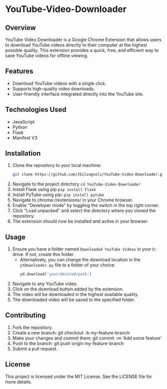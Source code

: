 # YouTube-Video-Downloader

## Overview
YouTube Video Downloader is a Google Chrome Extension that allows users to download YouTube videos directly to their computer at the highest possible quality. This extension provides a quick, free, and efficient way to save YouTube videos for offline viewing.

## Features
- Download YouTube videos with a single click.
- Supports high-quality video downloads.
- User-friendly interface integrated directly into the YouTube site.

## Technologies Used
- JavaScript
- Python
- Flask
- Manifest V3

## Installation
1. Clone the repository to your local machine:
   ```sh
   git clone https://github.com/JSilvagnoli/YouTube-Video-Downloader.git
2. Navigate to the project directory
   ```cd YouTube-Video-Downloader```
3. Install Flask using pip
```pip install Flask```
4. Install PyTube using pip:
```pip install pytube```
5. Navigate to chrome://extensions/ in your Chrome browser.
6. Enable "Developer mode" by toggling the switch in the top right corner.
7. Click "Load unpacked" and select the directory where you cloned the repository.
8. The extension should now be installed and active in your browser.
   
## Usage
1. Ensure you have a folder named `Downloaded YouTube Videos` in your `D:` drive. If not, create this folder.
   - Alternatively, you can change the download location in the `ytDownloader.py` file to a folder of your choice:
     ```python
     yd.download('your/desired/path')
     ```
2. Navigate to any YouTube video.
3. Click on the download button added by the extension.
4. The video will be downloaded in the highest available quality.
5. The downloaded video will be saved to the specified folder.

## Contributing
1. Fork the repository.
2. Create a new branch: git checkout -b my-feature-branch
3. Make your changes and commit them: git commit -m 'Add some feature'
4. Push to the branch: git push origin my-feature-branch
5. Submit a pull request.

## License
This project is licensed under the MIT License. See the LICENSE file for more details.
